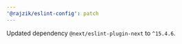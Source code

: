 ```yaml
---
'@rajzik/eslint-config': patch
---
```


Updated dependency `@next/eslint-plugin-next` to `^15.4.6`.
